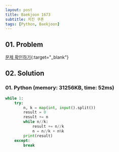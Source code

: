```yaml
---
layout: post
title: Baekjoon 1673
subtitle: 치킨 쿠폰
tags: [Python, Baekjoon]
---
```


## 01. Problem

[문제 확인하기](https://www.acmicpc.net/problem/1673){:target="_blank"}

## 02. Solution

### 01. Python (memory: 31256KB, time: 52ms)

```Python
while 1:
    try:
        n, k = map(int, input().split())
        result = 0 
        result += n
        while n//k:
            result += n//k
            n = n//k + n%k
        print(result)
    except:
        break
```
